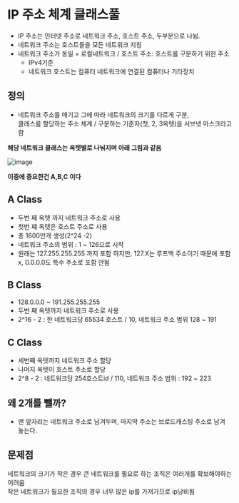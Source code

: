# IP 주소 체계 클래스풀

- IP 주소는 인터넷 주소로 네트워크 주소, 호스트 주소, 두부분으로 나뉨.
- 네트워크 주소는 호스트들을 모든 네트워크 지칭
- 네트워크 주소가 동일 = 로컬네트워크 / 호스트 주소: 호스트를 구분하기 위한 주소
    - IPv4기준
    - 네트워크 호스트는 컴퓨터 네트워크에 연결된 컴퓨터나 기타장치

## 정의
- 네트워크 주소를 매기고 그에 따라 네트워크의 크기를 다르게 구분,  
  클래스를 할당하는 주소 체계 / 구분하는 기준자(첫, 2, 3옥텟)을 서브넷 마스크라고 함

**해당 네트워크 클래스는 옥텟별로 나눠지며 아래 그림과 같음**

![image](https://user-images.githubusercontent.com/60064392/202890313-70e9884a-6ed1-475b-97a5-4a280200b558.png)

**이중에 중요한건 A,B,C 이다**

## A Class
  - 두번 째 옥텟 까지 네트워크 주소로 사용
  - 첫번 쨰 옥텟은 호스트 주소로 사용
  - 총 1600만개 생성(2^24 -2)
  - 네트워크 주소의 범위 : 1 ~ 126으로 시작
  - 원래는 127.255.255.255 까지 포함 하지만, 127.X는 루프백 주소이기 때문에 포함 x, 0.0.0.0도 특수 주소로 포함 안됨

## B Class
  - 128.0.0.0 ~ 191.255.255.255
  - 두번 째 옥텟까지 네트워크 주소로 사용
  - 2^16 - 2 : 한 네트워크당 65534 호스트 / 10, 네트워크 주소 범위 128 ~ 191

## C Class
  - 세번째 옥텟까지 네트워크 주소 할당
  - 나머지 옥텟이 호스트 주소로 할당
  - 2^8 - 2 : 네트워크당 254호스트id / 110, 네트워크 주소 범위 : 192 ~ 223

## 왜 2개를 뺄까?

- 맨 앞자리는 네트워크 주소로 남겨두며, 마지막 주소는 브로드캐스팅 주소로 남겨 놓는다.

## 문제점

네트워크의 크기가 작은 경우 큰 네트워크를 필요로 하는 조직은 여러개를 확보해야하는 어려움  
작은 네트워크가 필요한 조직의 경우 너무 많은 ip를 가져가므로 ip낭비됨
